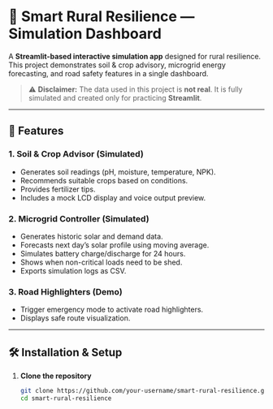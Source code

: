 # 🌾 Smart Rural Resilience — Simulation Dashboard

A **Streamlit-based interactive simulation app** designed for rural resilience.  
This project demonstrates soil & crop advisory, microgrid energy forecasting, and road safety features in a single dashboard.  

> ⚠️ **Disclaimer:** The data used in this project is **not real**. It is fully simulated and created only for practicing **Streamlit**.

---

## 🚀 Features

### 1. Soil & Crop Advisor (Simulated)
- Generates soil readings (pH, moisture, temperature, NPK).
- Recommends suitable crops based on conditions.
- Provides fertilizer tips.
- Includes a mock LCD display and voice output preview.

### 2. Microgrid Controller (Simulated)
- Generates historic solar and demand data.
- Forecasts next day’s solar profile using moving average.
- Simulates battery charge/discharge for 24 hours.
- Shows when non-critical loads need to be shed.
- Exports simulation logs as CSV.

### 3. Road Highlighters (Demo)
- Trigger emergency mode to activate road highlighters.
- Displays safe route visualization.

---

## 🛠️ Installation & Setup

1. **Clone the repository**
   ```bash
   git clone https://github.com/your-username/smart-rural-resilience.git
   cd smart-rural-resilience
